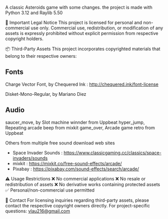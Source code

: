 A classic Asteroids game with some changes. the project is made with Python 3.12 and Raylib 5.50

🚧 Important Legal Notice
This project is licensed for personal and non-commercial use only. Commercial use, redistribution, or modification of any assets is expressly prohibited 
without explicit permission from respective copyright holders.

📦 Third-Party Assets
This project incorporates copyrighted materials that belong to their respective owners:

Fonts
-----
Charge Vector Font,  by Chequered Ink :  http://chequered.ink/font-license

Disket-Mono-Regular, by Mariano Diez

Audio
-----
saucer_move, by Slot machine winnder from Uppbeat
hyper_jump,  Repeating arcade beep from mixkit
game_over,   Arcade game retro from Uppbeat

Others from multiple free sound download web sites
- Space Invader Sounds : https://www.classicgaming.cc/classics/space-invaders/sounds
- mixkit : https://mixkit.co/free-sound-effects/arcade/
- Pixabay : https://pixabay.com/sound-effects/search/arcade/
  
⚠️ Usage Restrictions
❌ No commercial applications
❌ No resale or redistribution of assets
❌ No derivative works containing protected assets
✅ Personal/non-commercial use permitted

📧 Contact
For licensing inquiries regarding third-party assets, please contact the respective copyright owners directly. 
For project-specific questions: vlau216@gmail.com

